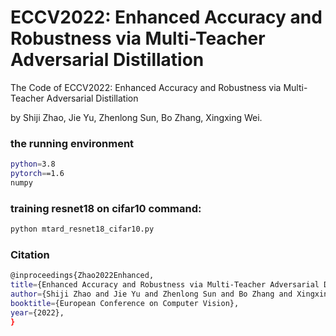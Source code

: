 # ECCV2022: Enhanced Accuracy and Robustness via Multi-Teacher Adversarial Distillation
The Code of ECCV2022: Enhanced Accuracy and Robustness via Multi-Teacher Adversarial Distillation

by Shiji Zhao, Jie Yu, Zhenlong Sun, Bo Zhang, Xingxing Wei.

### the running environment

```bash
python=3.8 
pytorch==1.6
numpy
```

### training resnet18 on cifar10 command:

```bash
python mtard_resnet18_cifar10.py
```


### Citation

```bash
@inproceedings{Zhao2022Enhanced,
title={Enhanced Accuracy and Robustness via Multi-Teacher Adversarial Distillation},
author={Shiji Zhao and Jie Yu and Zhenlong Sun and Bo Zhang and Xingxing Wei},
booktitle={European Conference on Computer Vision},
year={2022},
}
```
